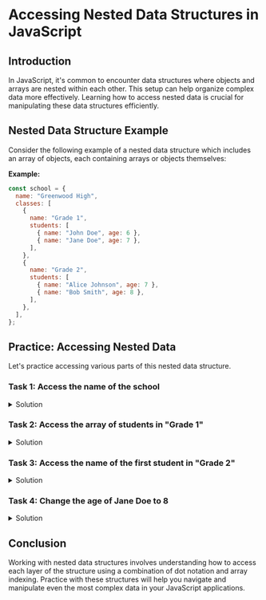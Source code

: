 # Accessing Nested Data Structures in JavaScript

## Introduction

In JavaScript, it's common to encounter data structures where objects and arrays are nested within each other. This setup can help organize complex data more effectively. Learning how to access nested data is crucial for manipulating these data structures efficiently.

## Nested Data Structure Example

Consider the following example of a nested data structure which includes an array of objects, each containing arrays or objects themselves:

**Example:**

```javascript
const school = {
  name: "Greenwood High",
  classes: [
    {
      name: "Grade 1",
      students: [
        { name: "John Doe", age: 6 },
        { name: "Jane Doe", age: 7 },
      ],
    },
    {
      name: "Grade 2",
      students: [
        { name: "Alice Johnson", age: 7 },
        { name: "Bob Smith", age: 8 },
      ],
    },
  ],
};
```

## Practice: Accessing Nested Data

Let's practice accessing various parts of this nested data structure.

### Task 1: Access the name of the school

<details>
<summary>Solution</summary>

```javascript
console.log(school.name); // Outputs: "Greenwood High"
```

</details>

### Task 2: Access the array of students in "Grade 1"

<details>
<summary>Solution</summary>

```javascript
console.log(school.classes[0].students); // Outputs the students array in Grade 1
```

</details>

### Task 3: Access the name of the first student in "Grade 2"

<details>
<summary>Solution</summary>

```javascript
console.log(school.classes[1].students[0].name); // Outputs: "Alice Johnson"
```

</details>

### Task 4: Change the age of Jane Doe to 8

<details>
<summary>Solution</summary>

```javascript
school.classes[0].students[1].age = 8;
console.log(school.classes[0].students[1]); // Outputs: { name: "Jane Doe", age: 8 }
```

</details>

## Conclusion

Working with nested data structures involves understanding how to access each layer of the structure using a combination of dot notation and array indexing. Practice with these structures will help you navigate and manipulate even the most complex data in your JavaScript applications.
